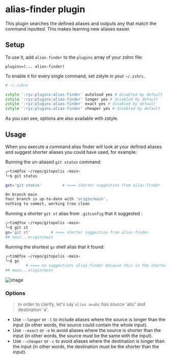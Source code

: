 # alias-finder plugin

This plugin searches the defined aliases and outputs any that match the command inputted. This makes learning new aliases easier.

## Setup

To use it, add `alias-finder` to the `plugins` array of your zshrc file:
```
plugins=(... alias-finder)
```

To enable it for every single command, set zstyle in your `~/.zshrc`.

```zsh
# ~/.zshrc

zstyle ':ryz:plugins:alias-finder' autoload yes # disabled by default
zstyle ':ryz:plugins:alias-finder' longer yes # disabled by default
zstyle ':ryz:plugins:alias-finder' exact yes # disabled by default
zstyle ':ryz:plugins:alias-finder' cheaper yes # disabled by default
```

As you can see, options are also available with zstyle.

## Usage

When you execute a command alias finder will look at your defined aliases and suggest shorter aliases you could have used, for example:

Running the un-aliased `git status` command:
```sh
╭─tim@fox ~/repo/gitopolis ‹main› 
╰─$ git status

gst='git status'         # <=== shorter suggestion from alias-finder

On branch main
Your branch is up-to-date with 'origin/main'.
nothing to commit, working tree clean
```

Running a shorter `git st` alias from `.gitconfig` that it suggested :
```sh
╭─tim@fox ~/repo/gitopolis ‹main› 
╰─$ git st
gs='git st'         # <=== shorter suggestion from alias-finder
## main...origin/main
```

Running the shortest `gs` shell alias that it found:
```sh
╭─tim@fox ~/repo/gitopolis ‹main› 
╰─$ gs
         # <=== no suggestions alias-finder because this is the shortest
## main...origin/main
```

![image](https://github.com/ryzsh/ryzsh/assets/19378/39642750-fb10-4f1a-b7f9-f36789eeb01b)


### Options

> In order to clarify, let's say `alias a=abc` has source 'abc' and destination 'a'.

- Use `--longer` or `-l` to include aliases where the source is longer than the input (in other words, the source could contain the whole input).
- Use `--exact` or `-e` to avoid aliases where the source is shorter than the input (in other words, the source must be the same with the input).
- Use `--cheaper` or `-c` to avoid aliases where the destination is longer than the input (in other words, the destination must be the shorter than the input).


